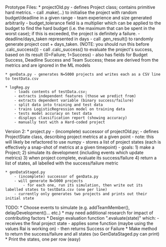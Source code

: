 Prototype Files: 
    * projectOld.py 
        - defines Project class; contains primitive hard metrics.
        - call .make(...) to initialise the project with random budget/deadline in a given range
        - team experience and size generated arbitrarily
        - budget_tolerance field is a multiplier which can be applied to the budget to find the
            hard budget (i.e. the maximum that can be spent in the worst case); 
            if this is exceeded, the project is definitely a failure.
        - deadline/days_taken represented in days
        - call .gen_result() to randomly generate project cost + days_taken.
            (NOTE: you should run this before .calc_success())
        - call .calc_success() to evaluate the project's success, based on its result (0=Failure; 1=Success)
        - also has fields for Budget Success, Deadline Success and Team Success; 
            these are derived from the metrics and are ignored in the ML models

    * genData.py - generates N=5000 projects and writes each as a CSV line to testData.csv

    * logReg.py
        - loads contents of testData.csv;
        - extracts independent features (those we predict from)
        - extracts dependent variable (binary success/failure)
        - split data into training and test data
        - trains LogisticRegression model on training data
        - tests model accuracy on test data
        - displays classification report (showing accuracy)
        - manually test with a Hard-coded project


Version 2:
    * project.py
        - (incomplete) successor of projectOld.py;
        - defines ProjectState class, describing project metrics at a given point
            - note: this will likely be refactored to use numpy 
        - stores a list of project states (each is effectively a snap-shot of metrics at a given timepoint)
        - goals: 
            1) make a Project; 
            2) simulate its development (including events which update metrics)
            3) when project complete, evaluate its success/failure
            4) return a list of states, all labelled with the success/failure metric

    * genDataStaged.py
        - (incomplete) successor of genData.py
        - will generate N=5000 projects
            - for each one, run its simulation, then write out its labelled states to testData.csv (one per line)
        - currently only generates two projects and prints out their initial state


TODO:
    * Choose events to simulate (e.g. addTeamMember(), delayDevelopment()... etc.)
        * may need additional research for impact of contributing factors
    * Design evaluation function ".evaluate(state)" which: 
        - receives the final project state
        - applies some function (maybe using the values Rai is working on)
        - then returns Success or Failure
    * Make method to return the success/failure and all states (so GenDataStaged.py can print)
    * Print the states, one per row (easy) 
        

